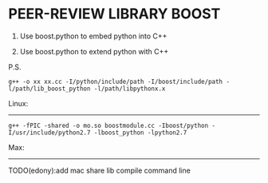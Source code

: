 # PEER-REVIEW LIBRARY BOOST
1. Use boost.python to embed python into C++

2. Use boost.python to extend python with C++

P.S.

`g++ -o xx xx.cc -I/python/include/path -I/boost/include/path -l/path/lib_boost_python -l/path/libpythonx.x`

Linux:<br>

------

`g++ -fPIC -shared -o mo.so boostmodule.cc -Iboost/python -I/usr/include/python2.7 -lboost_python -lpython2.7`

Max:<br>

------
TODO(edony):add mac share lib compile command line
